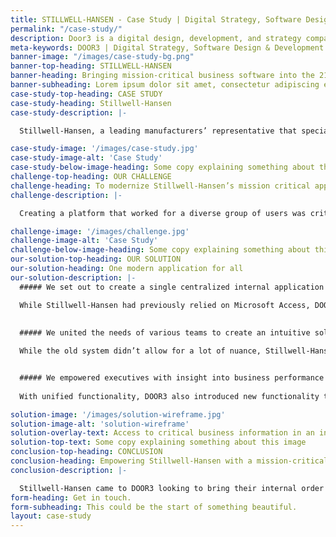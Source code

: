 ```yaml
---
title: STILLWELL-HANSEN - Case Study | Digital Strategy, Software Design & Development UX UI, Front-end Development
permalink: "/case-study/"
description: Door3 is a digital design, development, and strategy company that solves problems by combining the in-depth knowledge of our clients with our award-winning designers, elite developers and comprehensive strategists.
meta-keywords: DOOR3 | Digital Strategy, Software Design & Development UX UI, Front-end Development
banner-image: "/images/case-study-bg.png"
banner-top-heading: STILLWELL-HANSEN 
banner-heading: Bringing mission-critical business software into the 21st century.
banner-subheading: Lorem ipsum dolor sit amet, consectetur adipiscing elit. Pellentesque sodales feugiat enim, nec hendrerit nibh faucibus eu. Vestibulum ante ipsum primis in faucibus orci luctus et ultrices posuere cubilia.
case-study-top-heading: CASE STUDY
case-study-heading: Stillwell-Hansen
case-study-description: |-

  Stillwell-Hansen, a leading manufacturers’ representative that specializes in heating and air conditioning, has been reliant on the same core application to manage its sales and service orders since the late 1990s. Once the platform reached the end of its support lifecycle, the team knew they needed a better, more forward-looking solution to run the business. 

case-study-image: '/images/case-study.jpg'
case-study-image-alt: 'Case Study'
case-study-below-image-heading: Some copy explaining something about this image 
challenge-top-heading: OUR CHALLENGE
challenge-heading: To modernize Stillwell-Hansen’s mission critical application and increase adoption across the company
challenge-description: |-

  Creating a platform that worked for a diverse group of users was critical to success. Stillwell-Hansen’s legacy software was hopelessly silo-ed. While it was intended to track the lifecycle of a contract, from the quote process through ongoing service orders, the application was frustrating to navigate and buggy. It was difficult and cumbersome to switch between orders, jobs, reports, and other views, and some users circumvented the system altogether with hacked-together ad hoc solutions. So when Microsoft announced that the platform it was built on, Access, would no longer be supported, Stillwell-Hansen took that opportunity to bring its operations into the 21st century. 

challenge-image: '/images/challenge.jpg'
challenge-image-alt: 'Case Study'
challenge-below-image-heading: Some copy explaining something about this image 
our-solution-top-heading: OUR SOLUTION
our-solution-heading: One modern application for all
our-solution-description: |-
  ##### We set out to create a single centralized internal application

  While Stillwell-Hansen had previously relied on Microsoft Access, DOOR3 updated the platform by moving it to a modern, web-based model. Now, all the company’s functions are centralized in a single, intuitive platform that vastly improves visibility and reporting abilities. Even better, as DOOR3 coordinated the phased rollout of the new application, we ensured that orders created during that process fed immediately into the new system, ensuring a smooth transition from the old.
  
  
  ##### We united the needs of various teams to create an intuitive solution to managing and tracking contracts

  While the old system didn’t allow for a lot of nuance, Stillwell-Hansen’s new platform gives users the tools they need to easily navigate and manage orders. From the ability to create multiple orders within a job to transparent tracking of the time and labor required to complete a service visit, teams now have a depth of information and data at their fingertips. Additional tools like a template manager save time in creating new documents and ensure that employees are always using the most up-to-date sales and contract templates.


  ##### We empowered executives with insight into business performance
  
  With unified functionality, DOOR3 also introduced new functionality to help Stillwell-Hansen work smarter. The application gives managers and administrative roles oversight throughout the platform, introducing the ability to track sales figures and incoming work, cost and profit centers, and the health and progress of each division across the organization. Through new and improved reports they’ll have the tools to push their business forward.

solution-image: '/images/solution-wireframe.jpg'
solution-image-alt: 'solution-wireframe'
solution-overlay-text: Access to critical business information in an intuitive and clean interface.
solution-top-text: Some copy explaining something about this image 
conclusion-top-heading: CONCLUSION
conclusion-heading: Empowering Stillwell-Hansen with a mission-critical application that does more
conclusion-description: |-

  Stillwell-Hansen came to DOOR3 looking to bring their internal order tracking system into the 21st century. We did that and more, building a sleek, intuitive interface on a modern web-based platform that allowed Stillwell-Hansen to get more value out of their software than ever before. We listened to users and incorporated functionality that would make their jobs easier, and paired that with data insights to help executives make the right decisions. All of this translates into an application that has the power change the way Stillwell-Hansen works — for the better.
form-heading: Get in touch.
form-subheading: This could be the start of something beautiful.
layout: case-study
---
```


